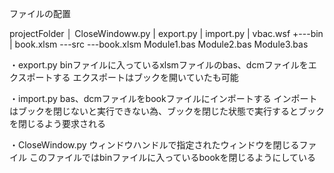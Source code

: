 ファイルの配置

projectFolder
│   CloseWindoww.py
|   export.py
|   import.py
|   vbac.wsf
+---bin
|      book.xlsm
\---src
    \---book.xlsm
        Module1.bas
        Module2.bas
        Module3.bas


・export.py
binファイルに入っているxlsmファイルのbas、dcmファイルをエクスポートする
エクスポートはブックを開いていたも可能

・import.py
bas、dcmファイルをbookファイルにインポートする
インポートはブックを閉じないと実行できない為、ブックを閉じた状態で実行するとブックを閉じるよう要求される

・CloseWindow.py
ウィンドウハンドルで指定されたウィンドウを閉じるファイル
このファイルではbinファイルに入っているbookを閉じるようにしている
